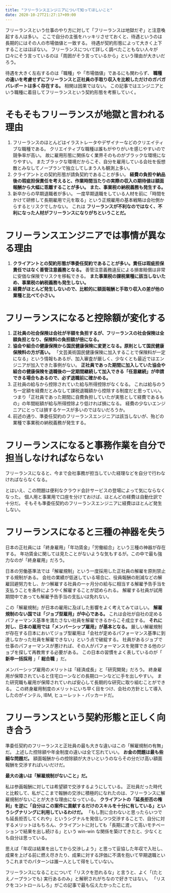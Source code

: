 ```yaml
---
title: "フリーランスエンジニアについて知ってほしいこと"
date: 2020-10-27T21:27:17+09:00
---
```


フリーランスという仕事のやり方に対して「フリーランスは地獄だぞ」と注意喚起する人は多い。
ここで自分の主張をハッキリさせておくと、待遇というのは長期的にはその人の市場価値と一致する。
待遇が契約形態によって大きく上下することはほぼない。
フリーランスについて詳しく調べたこともない人々が口々にそう言っているのは「周囲がそう言っているから」という理由が大きいだろう。

待遇を大きく左右するのは「職種」や「市場価値」であるにも関わらず、 **職種の違いを考慮せずにフリーランスと正社員の手取り収入を比較しただけのガバガバレポートは多く存在する。**
相関は因果ではない。
この記事ではエンジニアという職種に着目してフリーランスという契約形態を考察していく。

# そもそもフリーランスが地獄と言われる理由

1. フリーランスのほとんどはイラストレータやデザイナーなどのクリエイティブな職種である。
   クリエイティブな職種は誰もがやりがいを感じやすいので競争率が高い。
   故に雇用形態に関係なく業界そのものがブラックな環境になりやすい。
   またブラックな環境だからこそ、自分を雇用している会社を仮想敵とみなしてノープランで独立してしまう人も観測上多い。
2. クライアントとの契約形態が請負契約であることが多い。
   **経費の負担や納品後の瑕疵担保責任を考えると、作業時間当たりの実際の収入の期待値は額面報酬から大幅に乖離することが多い。**
   **また、事業税の納税義務も発生する。**
3. 新卒からの早期退職者が多い。
   一度早期退職をしている人材を前に「時間をかけて研修して長期雇用で元を取る」という正規雇用の基本戦略は会社側からするとリスクでしかない。
   これは **フリーランスが不利なのではなく、不利になった人材がフリーランスになりがちということだ。**

# フリーランスエンジニアでは事情が異なる理由

1. **クライアントとの契約形態が準委任契約であることが多い。責任は瑕疵担保責任ではなく善管注意義務となる。**
   善管注意義務違反による損害賠償は非常に安価な保険でリスクを移転できる。
   **また事業税の課税業種に該当しないため、事業税の納税義務も発生しない。**
2. **経費がほとんど発生しないので、比較的に額面報酬と手取り収入の差が他の業種と比べて小さい。**

# フリーランスになると控除額が変化する

1. **正社員の社会保険は会社が半額を負担するが、フリーランスの社会保険は全額負担となり、保険料の負担額が倍になる。**
2. **協会や組合の健康保険から国民健康保険に変更となる。原則として国民健康保険料の方が高い。**
   「文芸美術国民健康保険に加入することで保険料が一定になる」という情報もあるが、加入審査が厳しく、少なくとも最近ではエンジニアが加入できた事例がない。
   **正社員であった期間に加入していた協会や組合の健康保険を退職後の一定期間継続して加入できる「任意継続」が申請できる場合もあるので、必ず退職前に確かめる。**
3. 正社員の給与から控除されていた給与所得控除がなくなる。
   これは給与のうち一定額を経費だとみなして課税退職額から控除する制度だと思っていい。
   つまり「正社員であった期間に自費負担していたが実態として経費であるもの」の年間総額が給与所得控除より低ければ損になる。
   経費の少ないエンジニアにとっては損するケースが多いのではないだろうか。
4. 前述の通り、準委任契約のフリーランスエンジニアは該当しないが、殆どの業種で事業税の納税義務が発生する。

# フリーランスになると事務作業を自分で担当しなければならない

フリーランスになると、今まで会社事務が担当していた経理などを自分で行わなければならなくなる。

とはいえ、この問題は便利なクラウド会計サービスの登場によって気にならなくなった。
個人用と事業用で口座を分けておけば、ほとんどの経費は自動仕訳で十分だ。
そもそも準委任契約のフリーランスエンジニアに経費はほとんど発生しない。

# フリーランスになると三種の神器を失う

日本の正社員には「終身雇用」「年功賃金」「労働組合」という三種の神器が存在する。
年功賃金に関しては見たことがないような気もするが。この中で最も強力なのが「終身雇用」だろう。

日本の労働基準法では「解雇規制」という一度採用した正社員の解雇を原則禁止する規制がある。
会社の業績が低迷している場合に、役員報酬の削減などの解雇回避努力をし、かつ解雇する社員の一ヶ月分の給与に相当する解雇予告手当を支払うことを条件にようやく解雇することが認められる。
解雇する社員が試用期間中であっても解雇予告手当の支払いは免れない。

この「解雇規制」が日本の雇用に及ぼした影響をよく考えてみてほしい。
**解雇規制のない国では「ジョブ型雇用」が中心である。**
これは会社が自社の定めるパフォーマンス基準を満たさない社員を解雇できるからこそ成立する。
**それに対し、日本の雇用では「メンバーシップ雇用」が基本となる。**
厳しい解雇規制が存在する日本においてジョブ型雇用は「会社が定めるパフォーマンス基準に到達しなかった社員を解雇できない」という点で破綻する。
社員があるジョブで仕事のパフォーマンスが悪ければ、その人がパフォーマンスを発揮できる他のジョブを探して再教育する必要がある。
この日本の習慣をよく表しているのが「 **新卒一括採用** 」「 **総合職** 」だ。

メンバーシップ雇用のメリットは「経済成長」と「研究開発」だろう。
終身雇用が保障されていると住宅ローンなどの長期ローンなどに手を出しやすい。
また研究職も雇用が保障されていれば安心して長期的な研究に取り組むことができる。
この終身雇用制度のメリットにいち早く目をつけ、会社の方針として導入したのがインテル, IBM, ヒューレット・パッカードだ。

# フリーランスという契約形態と正しく向き合う

準委任契約のフリーランスと正社員の最も大きな違いはこの「解雇規制の有無」だ。
上述した控除額や年金制度の違いは全て忘れていい。 **お金の問題は最も些細な問題だ。**
額面報酬からの控除額が大きいというのならその分だけ高い額面報酬を交渉すればいいだけだ。

**最大の違いは「解雇規制がないこと」だ。**

私は参画報酬に対しては希望額で交渉するようにしている。
正社員だった時代と比較して、私がここまで報酬の交渉に積極的になれたのは、フリーランスに解雇規制がないことが大きな理由になっている。
**クライアントの「延長拒否の権利」を逆に「自分はこの案件に貢献するだけのスキルを十分に有している」というシグナリングに利用しているわけだ。**
「もし割に合わないと思ったらいつでも延長拒否してくれや」というシグナルを発信しつつ交渉することで、自分に対するメリットはもちろん、クライアントに対しても「長期に渡って高いモチベーションで結果を出し続ける」という win-win な関係を築けてきたと、少なくとも自分は思っている。

思えば「年収は結果を出してから交渉しよう」と思って妥協した年収で入社し、成果を上げる前に燃え尽きたり、成果に対する評価に不満を抱いて早期退職というこれまでのパターンは誰一人として得をしていない。

フリーランスになることについて「リスクを恐れるな」と言うと、よく「(たとえノープランでも) 実行あるのみ」と解釈されがちなので好きではない。
「リスクをコントロールしろ」がこの記事で最も伝えたかったことだ。
